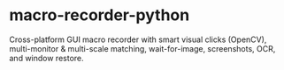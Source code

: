 # macro-recorder-python
Cross-platform GUI macro recorder with smart visual clicks (OpenCV), multi-monitor &amp; multi-scale matching, wait-for-image, screenshots, OCR, and window restore.
